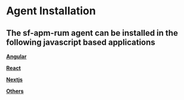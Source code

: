 # Agent Installation

## The sf-apm-rum agent can be installed in the following javascript based applications

[**Angular**](agent_installation/angular_12x)

[**React**](agent_installation/react)

[**Nextjs**](agent_installation/nextjs)

[**Others**](agent_installation/others)